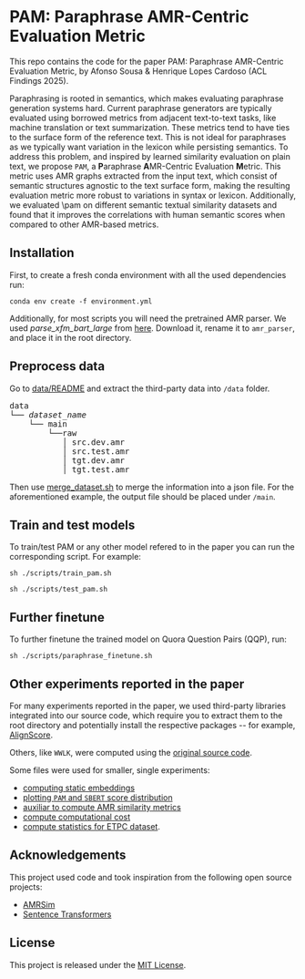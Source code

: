 # PAM: Paraphrase AMR-Centric Evaluation Metric

This repo contains the code for the paper PAM: Paraphrase AMR-Centric Evaluation Metric, by Afonso Sousa & Henrique Lopes Cardoso (ACL Findings 2025).

Paraphrasing is rooted in semantics, which makes evaluating paraphrase generation systems hard. Current paraphrase generators are typically evaluated using borrowed metrics from adjacent text-to-text tasks, like machine translation or text summarization. These metrics tend to have ties to the surface form of the reference text. This is not ideal for paraphrases as we typically want variation in the lexicon while persisting semantics. To address this problem, and inspired by learned similarity evaluation on plain text, we propose `PAM`, a **P**araphrase **A**MR-Centric Evaluation **M**etric. This metric uses AMR graphs extracted from the input text, which consist of semantic structures agnostic to the text surface form, making the resulting evaluation metric more robust to variations in syntax or lexicon. Additionally, we evaluated \pam on different semantic textual similarity datasets and found that it improves the correlations with human semantic scores when compared to other AMR-based metrics.

## Installation
First, to create a fresh conda environment with all the used dependencies run:
```
conda env create -f environment.yml
```

Additionally, for most scripts you will need the pretrained AMR parser. We used _parse_xfm_bart_large_ from [here](https://github.com/bjascob/amrlib-models). Download it, rename it to `amr_parser`, and place it in the root directory.

## Preprocess data
Go to [data/README](./data/README.md) and extract the third-party data into `/data` folder.
<pre>
data
└── <em>dataset_name</em>
    └── main
        └──raw
           │ src.dev.amr
           │ src.test.amr
           │ tgt.dev.amr
           │ tgt.test.amr
</pre>

Then use [merge_dataset.sh](scripts/merge_dataset.sh) to merge the information into a json file. For the aforementioned example, the output file should be placed under `/main`.

## Train and test models
To train/test PAM or any other model refered to in the paper you can run the corresponding script. For example:
```
sh ./scripts/train_pam.sh
```

```
sh ./scripts/test_pam.sh
```

## Further finetune
To further finetune the trained model on Quora Question Pairs (QQP), run:

```
sh ./scripts/paraphrase_finetune.sh
```

## Other experiments reported in the paper
For many experiments reported in the paper, we used third-party libraries integrated into our source code, which require you to extract them to the root directory and potentially install the respective packages -- for example, [AlignScore](https://github.com/yuh-zha/AlignScore).

Others, like `WWLK`, were computed using the [original source code](https://github.com/flipz357/weisfeiler-leman-amr-metrics).

Some files were used for smaller, single experiments:
- [computing static embeddings](compare_static_embeddings.py)
- [plotting `PAM` and `SBERT` score distribution](pam_vs_sbert.py)
- [auxiliar to compute AMR similarity metrics](test_amr_sim_metrics.py)
- [compute computational cost](computational_cost.py)
- [compute statistics for ETPC dataset](test_etpc.py).

## Acknowledgements
This project used code and took inspiration from the following open source projects:
- [AMRSim](https://github.com/zzshou/AMRSim)
- [Sentence Transformers](https://github.com/UKPLab/sentence-transformers)

## License
This project is released under the [MIT License](LICENSE).